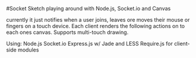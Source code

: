 #Socket Sketch
playing around with Node.js, Socket.io and Canvas

currently it just notifies when a user joins, leaves ore moves their mouse or fingers on a touch device. Each client renders the following actions on to each ones canvas. Supports multi-touch drawing.


Using:
Node.js
Socket.io
Express.js w/ Jade and LESS
Require.js for client-side modules
